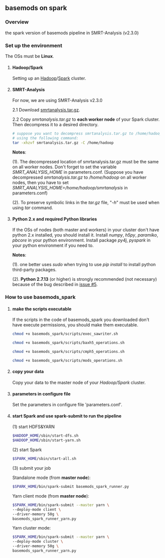 ## basemods on spark

### Overview
the spark version of basemods pipeline in SMRT-Analysis (v2.3.0)

### Set up the environment

The OSs must be **Linux**.

1. #### Hadoop/Spark

    Setting up an [Hadoop](http://hadoop.apache.org/)/[Spark](https://spark.apache.org/) cluster.

2. #### SMRT-Analysis

    For now, we are using SMRT-Analysis v2.3.0

    2.1 Download [smrtanalysis.tar.gz](https://1drv.ms/u/s!AgfGWBktzWTwgjc7p4vgxt15FPQE).
    
    2.2 Copy _smrtanalysis.tar.gz_ to **each worker node** of your Spark cluster. Then decompress it to a desired directory.
    ```sh
    # suppose you want to decompress smrtanalysis.tar.gz to /home/hadoop, 
    # using the following command: 
    tar -xhzvf smrtanalysis.tar.gz -C /home/hadoop
    ```
    **Notes**:
    
    (1). The decompressed location of smrtanalysis.tar.gz must be the same on all worker nodes. Don't forget to set the variable *SMRT\_ANALYSIS\_HOME* in parameters.conf. (Suppose you have decompressed _smrtanalysis.tar.gz_ to _/home/hadoop_ on all worker nodes, then you have to set *SMRT\_ANALYSIS\_HOME=/home/hadoop/smrtanalysis* in parameters.conf)
    
    (2). To preserve symbolic links in the _tar.gz_ file, "_-h_" must be used when using _tar_ command.


3. #### Python 2.x and required Python libraries

    If the OSs of nodes (both master and workers) in your cluster don't have python 2.x installed, you should install it. Install  *numpy*, *h5py*, *paramiko*, *pbcore* in your python environment. Install package *py4j*, *pyspark* in your python environment if you need to.
    
    **Notes**:
    
    (1). one better uses _sudo_ when trying to use _pip install_ to install python third-party packages.
    
    (2). **Python 2.7.13** (or higher) is strongly recommended (not necessary) because of the bug described in [issue #5](https://github.com/PengNi/basemods_spark/issues/5).


### How to use basemods_spark

1. #### make the scripts executable

    If the scripts in the code of basemods_spark you downloaded don't have execute permissions, you should make them executable.
    
    ```sh
    chmod +x basemods_spark/scripts/exec_sawriter.sh
    
    chmod +x basemods_spark/scripts/baxh5_operations.sh
    
    chmod +x basemods_spark/scripts/cmph5_operations.sh
    
    chmod +x basemods_spark/scripts/mods_operations.sh
    ```

2. #### copy your data
    Copy your data to the master node of your *Hadoop/Spark* cluster.


3. #### parameters in configure file
    Set the parameters in configure file 'parameters.conf'.


4. #### start Spark and use spark-submit to run the pipeline

    (1) start HDFS&YARN

    ```sh
    $HADOOP_HOME/sbin/start-dfs.sh
    $HADOOP_HOME/sbin/start-yarn.sh
    ```

    (2) start Spark
    ```sh
    $SPARK_HOME/sbin/start-all.sh
    ```

    (3) submit your job
    
    Standalone mode (from **master node**):
    ```sh
    $SPARK_HOME/bin/spark-submit basemods_spark_runner.py
    ```
    
    Yarn client mode (from **master node**):
    ```sh
    $SPARK_HOME/bin/spark-submit --master yarn \
    --deploy-mode client \
    --driver-memory 50g \
    basemods_spark_runner_yarn.py
    ```
    
    Yarn cluster mode:
    ```sh
    $SPARK_HOME/bin/spark-submit --master yarn \
    --deploy-mode cluster \
    --driver-memory 50g \
    basemods_spark_runner_yarn.py
    ```
